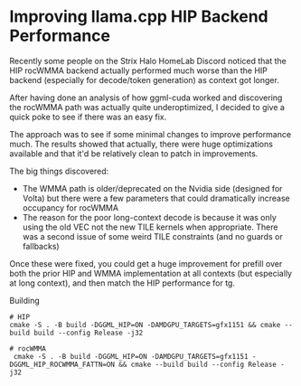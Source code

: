 # Improving llama.cpp HIP Backend Performance

Recently some people on the Strix Halo HomeLab Discord noticed that the HIP rocWMMA backend actually performed much worse than the HIP backend (especially for decode/token generation) as context got longer.

After having done an analysis of how ggml-cuda worked and discovering the rocWMMA path was actually quite underoptimized, I decided to give a quick poke to see if there was an easy fix. 

The approach was to see if some minimal changes to improve performance much. The results showed that actually, there were huge optimizations available and that it'd be relatively clean to patch in improvements.

The big things discovered:
- The WMMA path is older/deprecated on the Nvidia side (designed for Volta) but there were a few parameters that could dramatically increase occupancy for rocWMMA
- The reason for the poor long-context decode is because it was only using the old VEC not the new TILE kernels when appropriate. There was a second issue of some weird TILE constraints (and no guards or fallbacks)

Once these were fixed, you could get a huge improvement for prefill over both the prior HIP and WMMA implementation at all contexts (but especially at long context), and then match the HIP performance for tg.


Building
```
# HIP
cmake -S . -B build -DGGML_HIP=ON -DAMDGPU_TARGETS=gfx1151 && cmake --build build --config Release -j32

# rocWMMA
 cmake -S . -B build -DGGML_HIP=ON -DAMDGPU_TARGETS=gfx1151 -DGGML_HIP_ROCWMMA_FATTN=ON && cmake --build build --config Release -j32
```
